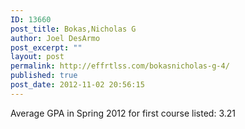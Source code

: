 ```yaml
---
ID: 13660
post_title: Bokas,Nicholas G
author: Joel DesArmo
post_excerpt: ""
layout: post
permalink: http://effrtlss.com/bokasnicholas-g-4/
published: true
post_date: 2012-11-02 20:56:15
---
```

<p>Average GPA in Spring 2012 for first course listed: 3.21</p>